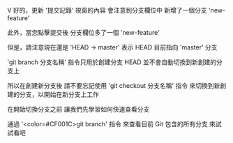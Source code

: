 V
好的，更新 '提交記錄' 視窗的內容
會注意到分支欄位中
新增了一個分支 'new-feature' 

此外，當您點擊提交後
分支欄位多了一個 'new-feature'

但是，請注意現在還是 'HEAD -> master'
表示 HEAD 目前指向 'master' 分支

'git branch 分支名稱' 指令只用於創建分支
HEAD 並不會自動切換到新創建的分支上

所以在創建新分支後
請不要忘記使用 'git checkout 分支名稱' 指令
來切換到新創建的分支，以開始在新分支上工作

在開始切換分支之前
讓我們先學習如何快速查看分支

通過 '<color=#CF001C>git branch</color>' 指令
來查看目前 Git 包含的所有分支
來試試看吧